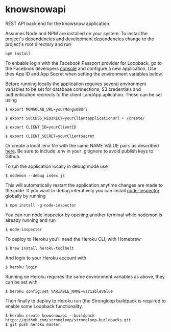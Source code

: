 # knowsnowapi

REST API back end for the knowsnow application.

Assumes Node and NPM are installed on your system.
To install the project's dependencies and development dependencies change to the project's root directory and run
````shell
npm install
````
To enbable login with the Facebook Passport provider for Loopback, go to the Facebook developers [console](https://developers.facebook.com/apps) and configure a new application.  Use thes App ID and App Secret when setting the environment variables below.

Before running locally the application requires several environment variables to be set for database connections, S3 credentials and authentication redirects to the client LandApp aplication.  These can be set using
````shell
$ export MONGOLAB_URL=yourMongoDBUrl
````
````shell
$ export SUCCESS_REDIRECT=yourClientapplicationUrl + /create/
````
````shell
$ export CLIENT_ID=yourClientID
````
````shell
$ export CLIENT_SECRET=yourClientSecret
````
Or create a local .env file with the same NAME VALUE pairs as described [here](https://github.com/motdotla/dotenv).
Be sure to include .env in your .gitignore to avoid publish keys to Github.

To run the application locally in debug mode use
````shell
$ nodemon --debug index.js
````
This will automatically restart the application anytime changes are made to the code.
If you want to debug interatively you can install [node-inspector](https://github.com/node-inspector/node-inspector) globally by running
````shell
$ npm install -g node-inspector
````
You can run node inspector by opening another terminal while nodemon is already running and run
````shell
$ node-inspector
````

To deploy to Heroku you'll need the Heroku CLI, with Homebrew
````shell
$ brew install heroku-toolbelt
````
And login to your Heroku account with
````shell
$ heroku login
````
Running on Heroku requires the same environment variables as above, they can be set with
````shell
$ heroku config:set VARIABLE_NAME=variableValue
````
Then finally to deploy to Heroku run (the Strongloop buildpack is required to enable some Loopback functionality.
````shell
$ heroku create knowsnowapi --buildpack https://github.com/strongloop/strongloop-buildpacks.git
$ git push heroku master
````
